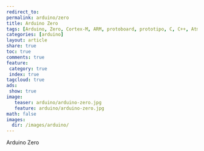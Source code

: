 ```yaml
---
redirect_to: 
permalink: arduino/zero
title: Arduino Zero
tags: [Arduino, Zero, Cortex-M, ARM, protoboard, prototipo, C, C++, Atmel,  SAMD21]
categories: [arduino]
layout: article
share: true
toc: true
comments: true
feature:
 category: true
 index: true
tagcloud: true
ads: 
 show: true
image:
   teaser: arduino/arduino-zero.jpg
   feature: arduino/arduino-zero.jpg
math: false
images:
  dir: /images/arduino/
---
```


Arduino Zero

<!--more-->

